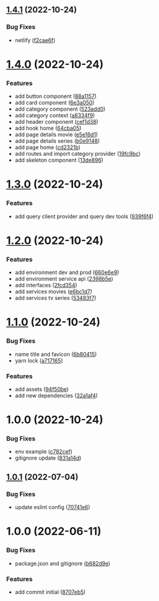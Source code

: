 ## [1.4.1](https://github.com/ialexanderbrito/movies/compare/v1.4.0...v1.4.1) (2022-10-24)


### Bug Fixes

* netlify ([f2cae6f](https://github.com/ialexanderbrito/movies/commit/f2cae6fe30b31192917c50535361a908d670aedf))

# [1.4.0](https://github.com/ialexanderbrito/movies/compare/v1.3.0...v1.4.0) (2022-10-24)


### Features

* add button component ([88a1157](https://github.com/ialexanderbrito/movies/commit/88a11573ddb6c874fb5eb60dd2cf445bca635049))
* add card component ([6e3a050](https://github.com/ialexanderbrito/movies/commit/6e3a0506b8a14bf718da883035384646a9fed91a))
* add category component ([523add0](https://github.com/ialexanderbrito/movies/commit/523add0cb2b05f821262518003306ea8e547ba80))
* add category context ([a8334f9](https://github.com/ialexanderbrito/movies/commit/a8334f9b7da5f5b3df24e5eb55184e4f15a25f6f))
* add header component ([cef1d38](https://github.com/ialexanderbrito/movies/commit/cef1d38ee4c088c949db310aa5beb6b4616b602e))
* add hook home ([64cba05](https://github.com/ialexanderbrito/movies/commit/64cba05ef8035d945d004bf3f4a22c97d479812e))
* add page details movie ([e5e16d1](https://github.com/ialexanderbrito/movies/commit/e5e16d1c26eaae93a1ea7ce4dcd2d03b9afd5ae3))
* add page details series ([b0e9148](https://github.com/ialexanderbrito/movies/commit/b0e914882399df92b86858a66a6897fd22ab9d25))
* add page home ([cd2321b](https://github.com/ialexanderbrito/movies/commit/cd2321b2103ca995029d24637332e19f173ab8c5))
* add routes and import category provider ([19fc9bc](https://github.com/ialexanderbrito/movies/commit/19fc9bcd537457b12bbc7334a343c8bbc0899394))
* add skeleton component ([13de896](https://github.com/ialexanderbrito/movies/commit/13de896c397acbfd40c2a0a68ecc6e48d15251ac))

# [1.3.0](https://github.com/ialexanderbrito/movies/compare/v1.2.0...v1.3.0) (2022-10-24)


### Features

* add query client provider and query dev tools ([939f6f4](https://github.com/ialexanderbrito/movies/commit/939f6f41b73e099534cf8fd4f0496d429453b65f))

# [1.2.0](https://github.com/ialexanderbrito/movies/compare/v1.1.0...v1.2.0) (2022-10-24)


### Features

* add environment dev and prod ([660e6e9](https://github.com/ialexanderbrito/movies/commit/660e6e9bfedd0bb5033099be4d7851b9f459f6e2))
* add environment service api ([2398b5e](https://github.com/ialexanderbrito/movies/commit/2398b5eeecf186d87c6523af3cb1eeaf01e78c1b))
* add interfaces ([2fcd354](https://github.com/ialexanderbrito/movies/commit/2fcd354d7eeae0ba0dc4f85d3290db4bcfbfa753))
* add services movies ([e6bc1d7](https://github.com/ialexanderbrito/movies/commit/e6bc1d73737cee39aed971869d31256a4d1a958b))
* add services tv series ([53483f7](https://github.com/ialexanderbrito/movies/commit/53483f791f97fc298c70f3532a5f7ab4e2712bc1))

# [1.1.0](https://github.com/ialexanderbrito/marvel/compare/v1.0.0...v1.1.0) (2022-10-24)


### Bug Fixes

* name title and favicon ([6b80415](https://github.com/ialexanderbrito/marvel/commit/6b80415556f6d182cd5d343d0d46f6588e0e7854))
* yarn lock ([a717165](https://github.com/ialexanderbrito/marvel/commit/a7171658c4f3c1ae4526e4e81591d491958467aa))


### Features

* add assets ([94f50be](https://github.com/ialexanderbrito/marvel/commit/94f50bea7702d66a2b4e803485b0a9b0e6110c01))
* add new dependencies ([32a1af4](https://github.com/ialexanderbrito/marvel/commit/32a1af45359361433ef859ecc7dc298171d77ed0))

# 1.0.0 (2022-10-24)


### Bug Fixes

* env example ([c782cef](https://github.com/ialexanderbrito/marvel/commit/c782cef7b0b598be60be000ca97516dd612db25e))
* gitignore update ([831a14d](https://github.com/ialexanderbrito/marvel/commit/831a14d698c6fb8676a74d26c6b7f8db03d912b0))

## [1.0.1](https://github.com/alxUI/boilerplate-vite/compare/v1.0.0...v1.0.1) (2022-07-04)


### Bug Fixes

* update eslint config ([70741e6](https://github.com/alxUI/boilerplate-vite/commit/70741e674ac6c9d5f64a588a8fe8d5ebbd3b4eb6))

# 1.0.0 (2022-06-11)


### Bug Fixes

* package.json and gitignore ([b682d9e](https://github.com/alxUI/boilerplate-vite/commit/b682d9ee4d5521390a2050ae803628c984ca196a))


### Features

* add commit initial ([8707eb5](https://github.com/alxUI/boilerplate-vite/commit/8707eb5539fdc09b52db5a285350e4444c14c830))
